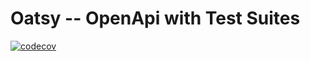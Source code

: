 # Oatsy -- OpenApi with Test Suites
[![codecov](https://codecov.io/gh/adamfdl/oatsy/branch/master/graph/badge.svg?token=W9ZYYTL3ET)](https://codecov.io/gh/adamfdl/oatsy)
